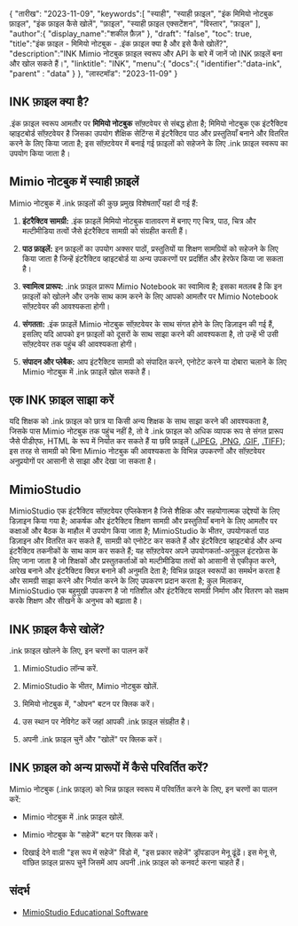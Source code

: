 {
"तारीख": "2023-11-09",
   "keywords":[
"स्याही",
"स्याही फ़ाइल",
"इंक मिमियो नोटबुक फ़ाइल",
"इंक फ़ाइल कैसे खोलें",
"फ़ाइल",
"स्याही फ़ाइल एक्सटेंशन",
"विस्तार",
"फ़ाइल"
],
   "author":{
"display_name":"शकील फ़ैज़"
},
"draft": "false",
"toc": true,
"title":"इंक फ़ाइल - मिमियो नोटबुक - .इंक फ़ाइल क्या है और इसे कैसे खोलें?",
   "description":"INK Mimio नोटबुक फ़ाइल स्वरूप और API के बारे में जानें जो INK फ़ाइलें बना और खोल सकते हैं।",
"linktitle": "INK",
   "menu":{
      "docs":{
         "identifier":"data-ink",
"parent" : "data"
}
},
"लास्टमॉड": "2023-11-09"
}

## INK फ़ाइल क्या है?

.इंक फ़ाइल स्वरूप आमतौर पर **मिमियो नोटबुक** सॉफ़्टवेयर से संबद्ध होता है; मिमियो नोटबुक एक इंटरैक्टिव व्हाइटबोर्ड सॉफ़्टवेयर है जिसका उपयोग शैक्षिक सेटिंग्स में इंटरैक्टिव पाठ और प्रस्तुतियाँ बनाने और वितरित करने के लिए किया जाता है; इस सॉफ़्टवेयर में बनाई गई फ़ाइलों को सहेजने के लिए .ink फ़ाइल स्वरूप का उपयोग किया जाता है।

## Mimio नोटबुक में स्याही फ़ाइलें

Mimio नोटबुक में .ink फ़ाइलों की कुछ प्रमुख विशेषताएँ यहां दी गई हैं:

1. **इंटरैक्टिव सामग्री:** .इंक फ़ाइलें मिमियो नोटबुक वातावरण में बनाए गए चित्र, पाठ, चित्र और मल्टीमीडिया तत्वों जैसे इंटरैक्टिव सामग्री को संग्रहीत करती हैं।
    








2. **पाठ फ़ाइलें:** इन फ़ाइलों का उपयोग अक्सर पाठों, प्रस्तुतियों या शिक्षण सामग्रियों को सहेजने के लिए किया जाता है जिन्हें इंटरैक्टिव व्हाइटबोर्ड या अन्य उपकरणों पर प्रदर्शित और हेरफेर किया जा सकता है।
    








3. **स्वामित्व प्रारूप:** .ink फ़ाइल प्रारूप Mimio Notebook का स्वामित्व है; इसका मतलब है कि इन फ़ाइलों को खोलने और उनके साथ काम करने के लिए आपको आमतौर पर Mimio Notebook सॉफ़्टवेयर की आवश्यकता होगी।
    








4. **संगतता:** .इंक फ़ाइलें Mimio नोटबुक सॉफ़्टवेयर के साथ संगत होने के लिए डिज़ाइन की गई हैं, इसलिए यदि आपको इन फ़ाइलों को दूसरों के साथ साझा करने की आवश्यकता है, तो उन्हें भी उसी सॉफ़्टवेयर तक पहुंच की आवश्यकता होगी।
    








5. **संपादन और प्लेबैक:** आप इंटरैक्टिव सामग्री को संपादित करने, एनोटेट करने या दोबारा चलाने के लिए Mimio नोटबुक में .ink फ़ाइलें खोल सकते हैं।

## एक INK फ़ाइल साझा करें

यदि शिक्षक को .ink फ़ाइल को छात्र या किसी अन्य शिक्षक के साथ साझा करने की आवश्यकता है, जिसके पास Mimio नोटबुक तक पहुंच नहीं है, तो वे .ink फ़ाइल को अधिक व्यापक रूप से संगत प्रारूप जैसे पीडीएफ, HTML के रूप में निर्यात कर सकते हैं  या छवि फ़ाइलें ([.JPEG](/hi/image/jpeg/), [.PNG](/hi/image/png/), [.GIF](/hi/image/gif/), [.TIFF](/hi/image/tiff/)); इस तरह से सामग्री को बिना Mimio नोटबुक की आवश्यकता के विभिन्न उपकरणों और सॉफ़्टवेयर अनुप्रयोगों पर आसानी से साझा और देखा जा सकता है।

## MimioStudio

MimioStudio एक इंटरैक्टिव सॉफ़्टवेयर एप्लिकेशन है जिसे शैक्षिक और सहयोगात्मक उद्देश्यों के लिए डिज़ाइन किया गया है; आकर्षक और इंटरैक्टिव शिक्षण सामग्री और प्रस्तुतियाँ बनाने के लिए आमतौर पर कक्षाओं और बैठक के माहौल में उपयोग किया जाता है; MimioStudio के भीतर, उपयोगकर्ता पाठ डिज़ाइन और वितरित कर सकते हैं, सामग्री को एनोटेट कर सकते हैं और इंटरैक्टिव व्हाइटबोर्ड और अन्य इंटरैक्टिव तकनीकों के साथ काम कर सकते हैं; यह सॉफ़्टवेयर अपने उपयोगकर्ता-अनुकूल इंटरफ़ेस के लिए जाना जाता है जो शिक्षकों और प्रस्तुतकर्ताओं को मल्टीमीडिया तत्वों को आसानी से एकीकृत करने, आरेख बनाने और इंटरैक्टिव क्विज़ बनाने की अनुमति देता है; विभिन्न फ़ाइल स्वरूपों का समर्थन करता है और सामग्री साझा करने और निर्यात करने के लिए उपकरण प्रदान करता है; कुल मिलाकर, MimioStudio एक बहुमुखी उपकरण है जो गतिशील और इंटरैक्टिव सामग्री निर्माण और वितरण को सक्षम करके शिक्षण और सीखने के अनुभव को बढ़ाता है।

## INK फ़ाइल कैसे खोलें?

.ink फ़ाइल खोलने के लिए, इन चरणों का पालन करें

1. MimioStudio लॉन्च करें.
    








2. MimioStudio के भीतर, Mimio नोटबुक खोलें.
    








3. मिमियो नोटबुक में, "ओपन" बटन पर क्लिक करें।
    








4. उस स्थान पर नेविगेट करें जहां आपकी .ink फ़ाइल संग्रहीत है।
    








5. अपनी .ink फ़ाइल चुनें और "खोलें" पर क्लिक करें।

## INK फ़ाइल को अन्य प्रारूपों में कैसे परिवर्तित करें?

Mimio नोटबुक (.ink फ़ाइल) को भिन्न फ़ाइल स्वरूप में परिवर्तित करने के लिए, इन चरणों का पालन करें:

- Mimio नोटबुक में .ink फ़ाइल खोलें.

- Mimio नोटबुक के "सहेजें" बटन पर क्लिक करें।

- दिखाई देने वाली "इस रूप में सहेजें" विंडो में, "इस प्रकार सहेजें" ड्रॉपडाउन मेनू ढूंढें। इस मेनू से, वांछित फ़ाइल प्रारूप चुनें जिसमें आप अपनी .ink फ़ाइल को कनवर्ट करना चाहते हैं।

## संदर्भ
* [MimioStudio Educational Software](https://boxlight.com/products/apps-for-the-classroom/mimiostudio-educational-software)
